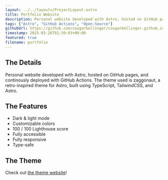 ```yaml
---
layout: ../../layouts/ProjectLayout.astro
title: Portfolio Website
description: Personal website developed with Astro, hosted on GitHub pages, and continously deployed with GitHub Actions.
tags: ["Astro", "GitHub Actions", "Open-Source"]
githubUrl: https://github.com/cougarbellinger/cougarbellinger.github.io
timestamp: 2025-03-26T02:39:03+00:00
featured: true
filename: portfolio
---
```


## The Details
Personal website developed with Astro, hosted on GitHub pages, and continously deployed with GitHub Actions.
The theme used is zaggonaut, a retro-inspired theme for Astro, built using TypeScript, TailwindCSS, and Astro.

## The Features

- Dark & light mode
- Customizable colors
- 100 / 100 Lighthouse score
- Fully accessible
- Fully responsive
- Type-safe

## The Theme

Check out [the theme website](https://zaggonaut.dev)!